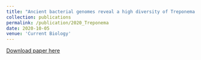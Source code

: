 ```yaml
---
title: "Ancient bacterial genomes reveal a high diversity of Treponema pallidum Strains in early Modern Europe."
collection: publications
permalink: /publication/2020_Treponema
date: 2020-10-05
venue: 'Current Biology'
---
```


[Download paper here](http://JudithNeukamm.github.io/files/1-s2.0-S0960982220310836-main.pdf)
